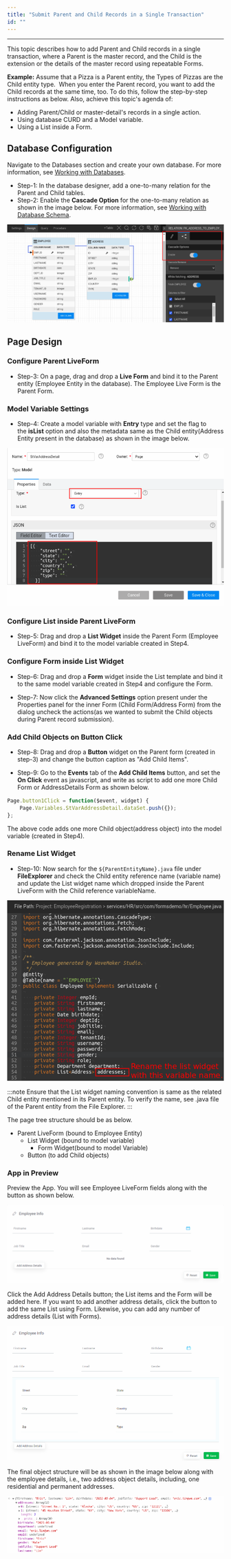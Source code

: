```yaml
---
title: "Submit Parent and Child Records in a Single Transaction"
id: ""
---
```

---

This topic describes how to add Parent and Child records in a single transaction, where a Parent is the master record, and the Child is the extension or the details of the master record using repeatable Forms.

**Example:**
Assume that a Pizza is a Parent entity, the Types of Pizzas are the Child entity type.  When you enter the Parent record, you want to add the Child records at the same time, too. To do this, follow the step-by-step instructions as below. Also, achieve this topic's agenda of:

- Adding Parent/Child or master-detail's records in a single action.
- Using database CURD and a Model variable.
- Using a List inside a Form.

## Database Configuration

Navigate to the Databases section and create your own database. For more information, see [Working with Databases](/learn/app-development/services/database-services/working-with-databases/).

- Step-1: In the database designer, add a one-to-many relation for the Parent and Child tables.
- Step-2: Enable the **Cascade Option** for the one-to-many relation as shown in the image below. For more information, see [Working with Database Schema](/learn/app-development/services/database-services/working-database-schema/).

[![](/learn/assets/form/db-cascade.png)](/learn/assets/form/db-cascade.png)

## Page Design

### Configure Parent LiveForm

- Step-3: On a page, drag and drop a **Live Form** and bind it to the Parent entity (Employee Entity in the database). The Employee Live Form is the Parent Form.

### Model Variable Settings

- Step-4: Create a model variable with **Entry** type and set the flag to the **isList** option and also the metadata same as the Child entity(Address Entity present in the database) as shown in the image below.

[![](/learn/assets/form/model-variable.png)](/learn/assets/form/model-variable.png)

### Configure List inside Parent LiveForm

- Step-5: Drag and drop a **List Widget** inside the Parent Form (Employee LiveForm) and bind it to the model variable created in Step4.

### Configure Form inside List Widget

- Step-6: Drag and drop a **Form** widget inside the List template and bind it to the same model variable created in Step4 and configure the Form.

- Step-7: Now click the **Advanced Settings** option present under the Properties panel for the inner Form (Child Form/Address Form) from the dialog uncheck the actions(as we wanted to submit the Child objects during Parent record submission).

### Add Child Objects on Button Click

- Step-8: Drag and drop a **Button** widget on the Parent form (created in step-3) and change the button caption as "Add Child Items".

- Step-9: Go to the **Events** tab of the **Add Child Items** button, and set the **On Click** event as javascript, and write as script to add one more Child Form or AddressDetails Form as shown below.

```js
Page.button1Click = function($event, widget) {
    Page.Variables.StVarAddressDetail.dataSet.push({});
};
```

The above code adds one more Child object(address object) into the model variable (created in Step4).

### Rename List Widget

- Step-10: Now search for the `${ParentEntityName}.java` file under **FileExplorer** and check the Child entity reference name (variable name) and update the List widget name which dropped inside the Parent LiveForm with the Child reference variableName.

[![](/learn/assets/form/Employeepojo.png)](/learn/assets/form/Employeepojo.png)

:::note
Ensure that the List widget naming convention is same as the related Child entity mentioned in its Parent entity. To verify the name, see .java file of the Parent entity from the File Explorer.
:::

The page tree structure should be as below.
   - Parent LiveForm (bound to Employee Entity)
      - List Widget (bound to model variable)
         - Form Widget(bound to model Variable)
      - Button (to add Child objects)

### App in Preview

Preview the App. You will see Employee LiveForm fields along with the button as shown below.

[![preview](/learn/assets/form/Preview1.png)](/learn/assets/form/Preview1.png)

Click the Add Address Details button; the List items and the Form will be added here. If you want to add another address details, click the button to add the same List using Form. Likewise, you can add any number of address details (List with Forms).

[![parent-child](/learn/assets/form/Parent-child.png)](/learn/assets/form/Parent-child.png)

The final object structure will be as shown in the image below along with the employee details, i.e., two address object details, including, one residential and permanent addresses.

[![object structure](/learn/assets/form/objectstructure.png)](/learn/assets/form/objectstructure.png)